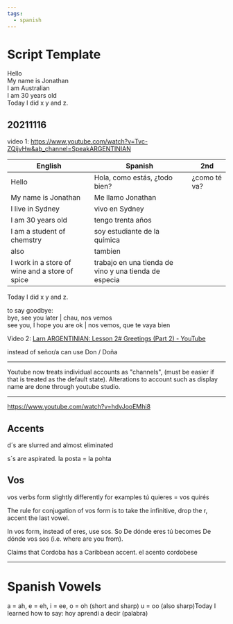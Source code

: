 ```yaml
---
tags:
  - spanish
---
```


# Script Template

Hello  
My name is Jonathan  
I am Australian  
I am 30 years old  
Today I did x y and z.

## 20211116

video 1: <https://www.youtube.com/watch?v=Tvc-ZQijvHw&ab_channel=SpeakARGENTINIAN>

English | Spanish | 2nd
-|-|-
Hello | Hola, como estás, ¿todo bien? | ¿como té va?
My name is Jonathan | Me llamo Jonathan
I live in Sydney | vivo en Sydney
I am 30 years old | tengo trenta años
I am a student of chemstry | soy estudiante de la química
also | tambien
I work in a store of wine and a store of spice | trabajo en una tienda de vino y una tienda de especia

Today I did x y and z.

to say goodbye:  
bye, see you later | chau, nos vemos  
see you, I hope you are ok | nos vemos, que te vaya bien

Video 2: [Larn ARGENTINIAN: Lesson 2# Greetings (Part 2) - YouTube](https://www.youtube.com/watch?v=Tvc-ZQijvHw)

instead of señor/a can use Don / Doña

---

Youtube now treats individual accounts as "channels", (must be easier if that is treated as the default state). Alterations to account such as display name are done through youtube studio.

---

<https://www.youtube.com/watch?v=hdvJooEMhi8>

## Accents

d´s are slurred and almost eliminated

s´s are aspirated. la posta = la pohta

## Vos

vos verbs form slightly differently for examples tú quieres = vos quirés

The rule for conjugation of vos form is to take the infinitive, drop the r, accent the last vowel.

In vos form, instead of eres, use sos. So De dónde eres tú becomes De dónde vos sos (i.e. where are you from).

Claims that Cordoba has a Caribbean accent. el acento cordobese

---

# Spanish Vowels

a = ah, e = eh, i = ee, o = oh (short and sharp) u = oo (also sharp)Today I learned how to say: hoy aprendi a decir (palabra)

